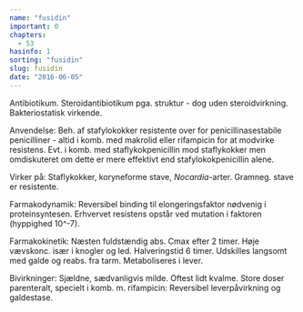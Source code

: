 ```yaml
---
name: "fusidin"
important: 0
chapters:  
  - 53
hasinfo: 1
sorting: "fusidin"
slug: fusidin
date: "2016-06-05"
---
```


Antibiotikum. Steroidantibiotikum pga. struktur - dog uden steroidvirkning. Bakteriostatisk virkende.

Anvendelse: Beh. af stafylokokker resistente over for penicillinasestabile penicilliner - altid i komb. med makrolid eller rifampicin for at modvirke resistens. Evt. i komb. med staflykokpenicillin mod staflykokker men omdiskuteret om dette er mere effektivt end stafylokokpenicillin alene.

Virker på: Staflykokker, koryneforme stave, <em>Nocardia</em>-arter. Gramneg. stave er resistente.

Farmakodynamik: Reversibel binding til elongeringsfaktor nødvenig i proteinsyntesen. Erhvervet resistens opstår ved mutation i faktoren (hyppighed 10^-7).

Farmakokinetik: Næsten fuldstændig abs. Cmax efter 2 timer. Høje vævskonc. især i knogler og led. Halveringstid 6 timer. Udskilles langsomt med galde og reabs. fra tarm. Metaboliseres i lever.

Bivirkninger: Sjældne, sædvanligvis milde. Oftest lidt kvalme. Store doser parenteralt, specielt i komb. m. rifampicin: Reversibel leverpåvirkning og galdestase.
